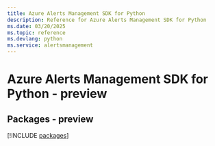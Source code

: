```yaml
---
title: Azure Alerts Management SDK for Python
description: Reference for Azure Alerts Management SDK for Python
ms.date: 03/20/2025
ms.topic: reference
ms.devlang: python
ms.service: alertsmanagement
---
```

# Azure Alerts Management SDK for Python - preview
## Packages - preview
[!INCLUDE [packages](alerts-management-index.md)]